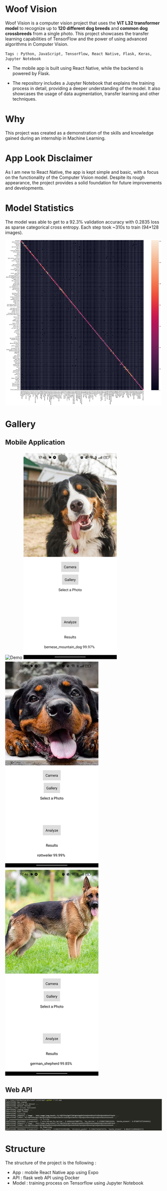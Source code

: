 # Woof Vision
Woof Vision is a computer vision project that uses the **ViT L32 transformer model** to recognize up to **120 different dog breeds** and **common dog crossbreeds** from a single photo. This project showcases the transfer learning capabilities of TensorFlow and the power of using advanced algorithms in Computer Vision.

```
Tags : Python, JavaScript, TensorFlow, React Native, Flask, Keras, Jupyter Notebook
```

 * The mobile app is built using React Native, while the backend is powered by Flask.

 * The repository includes a Jupyter Notebook that explains the training process in detail, providing a deeper understanding of the model. It also showcases the usage of data augmentation, transfer learning and other techniques.

# Why
This project was created as a demonstration of the skills and knowledge gained during an internship in Machine Learning.

# App Look Disclaimer
As I am new to React Native, the app is kept simple and basic, with a focus on the functionality of the Computer Vision model. Despite its rough appearance, the project provides a solid foundation for future improvements and developments.

# Model Statistics
The model was able to get to a 92.3% validation accuracy with 0.2835 loss as sparse categorical cross entropy. Each step took ~310s to train (94*128 images).

![Confusion Matrix](imgs/cm.png)

# Gallery
## Mobile Application
![Demo](imgs/demo.webp)
![Screen1](imgs/screen1.jpg)
![Screen2](imgs/screen2.jpg)
![Screen3](imgs/screen3.jpg)
## Web API
![API](imgs/api.png)

# Structure
The structure of the project is the following :
 - App : mobile React Native app using Expo
 - API : flask web API using Docker
 - Model : training process on Tensorflow using Jupyter Notebook
